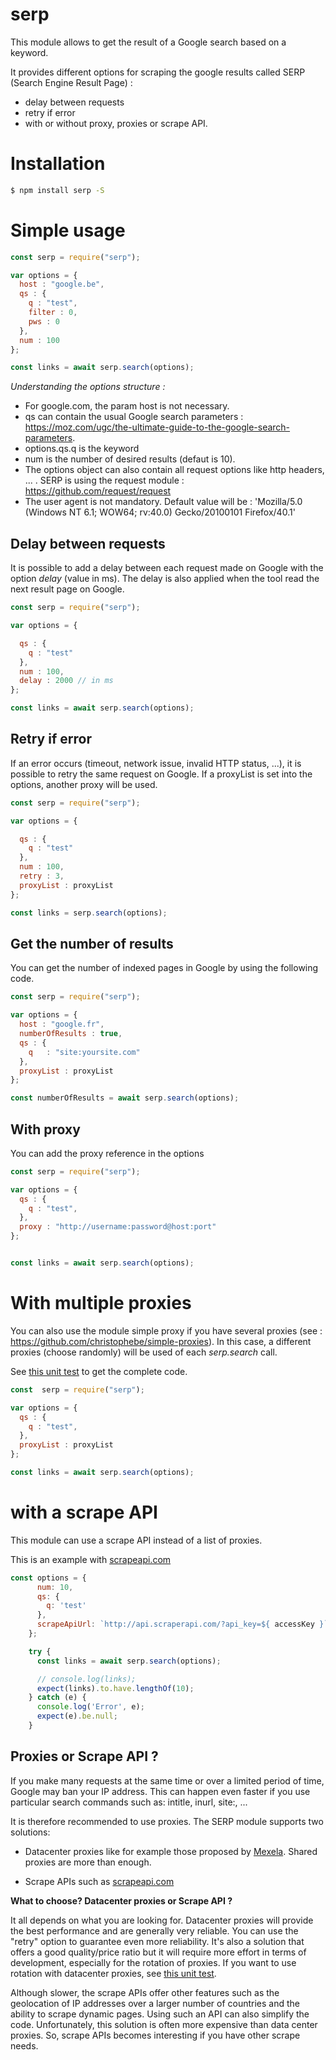 # serp

This module allows to get the result of a Google search based on a keyword.

It provides different options for scraping the google results called SERP (Search Engine Result Page) : 
- delay between requests
- retry if error 
- with or without proxy, proxies or scrape API. 


# Installation

``` bash
$ npm install serp -S
```


# Simple usage

``` javascript
const serp = require("serp");

var options = {
  host : "google.be",
  qs : {
    q : "test",
    filter : 0,
    pws : 0
  },
  num : 100
};

const links = await serp.search(options);
```

*Understanding the options structure :*
- For google.com, the param host is not necessary.
- qs can contain the usual Google search parameters : https://moz.com/ugc/the-ultimate-guide-to-the-google-search-parameters.
- options.qs.q is the keyword
- num is the number of desired results (defaut is 10).
- The options object can also contain all request options like http headers, ... . SERP is using the request module :  https://github.com/request/request
- The user agent is not mandatory. Default value will be : 'Mozilla/5.0 (Windows NT 6.1; WOW64; rv:40.0) Gecko/20100101 Firefox/40.1'

## Delay between requests

It is possible to add a delay between each request made on Google with the option *delay* (value in ms).
The delay is also applied when the tool read the next result page on Google.


``` javascript
const serp = require("serp");

var options = {

  qs : {
    q : "test"
  },
  num : 100,
  delay : 2000 // in ms
};

const links = await serp.search(options);
```

## Retry if error

If an error occurs (timeout, network issue, invalid HTTP status, ...), it is possible to retry the same request on Google. If a proxyList is set into the options, another proxy will be used.

``` javascript
const serp = require("serp");

var options = {

  qs : {
    q : "test"
  },
  num : 100,
  retry : 3,
  proxyList : proxyList
};

const links = serp.search(options);
```

## Get the number of results

You can get the number of indexed pages in Google by using the following code.


``` javascript
const serp = require("serp");

var options = {
  host : "google.fr",
  numberOfResults : true,
  qs : {
    q   : "site:yoursite.com"
  },
  proxyList : proxyList
};

const numberOfResults = await serp.search(options);
```



## With proxy

You can add the proxy reference in the options

``` javascript
const serp = require("serp");

var options = {
  qs : {
    q : "test",
  },
  proxy : "http://username:password@host:port"  
};


const links = await serp.search(options);
```

# With multiple proxies

You can also use the module simple proxy if you have several proxies (see : https://github.com/christophebe/simple-proxies).
In this case, a different proxies (choose randomly) will be used of each *serp.search* call. 


See [this unit test](https://github.com/christophebe/serp/blob/master/test/test-proxies.js) to get the complete code. 

``` javascript
const  serp = require("serp");

var options = {
  qs : {
    q : "test",
  },
  proxyList : proxyList
};

const links = await serp.search(options);
```

# with a scrape API

This module can use a scrape API instead of a list of proxies.

This is an example with [scrapeapi.com](https://www.scraperapi.com/?fp_ref=christophe65)

``` javascript
const options = {
      num: 10,
      qs: {
        q: 'test'
      },
      scrapeApiUrl: `http://api.scraperapi.com/?api_key=${ accessKey }`
    };

    try {
      const links = await serp.search(options);

      // console.log(links);
      expect(links).to.have.lengthOf(10);
    } catch (e) {
      console.log('Error', e);
      expect(e).be.null;
    }
```     

## Proxies or Scrape API ? 

If you make many requests at the same time or over a limited period of time, Google may ban your IP address.  This can happen even faster if you use particular search commands such as:  intitle, inurl, site:, ... 

It is therefore recommended to use proxies. The SERP module supports two solutions: 
- Datacenter proxies  like for example those proposed by [Mexela](https://mexela.com/aff.php?aff=191). Shared proxies are more than enough. 

- Scrape APIs such as [scrapeapi.com](https://www.scraperapi.com/?fp_ref=christophe65)

**What to choose? Datacenter proxies or Scrape API ?** 

It all depends on what you are looking for. Datacenter proxies will provide the best performance and are generally very reliable. You can use the "retry" option to guarantee even more reliability. It's also a solution that offers a good quality/price ratio but it will require more effort in terms of development, especially for the rotation of proxies. If you want to use rotation with datacenter proxies, see [this unit test](https://github.com/christophebe/serp/blob/master/test/test-proxies.js).

Although slower, the scrape APIs offer other features such as the geolocation of IP addresses over a larger number of countries and the ability to scrape dynamic pages. Using such an API can also simplify the code. Unfortunately, this solution is often more expensive than data center proxies. So, scrape APIs becomes interesting if you have other scrape needs. 
